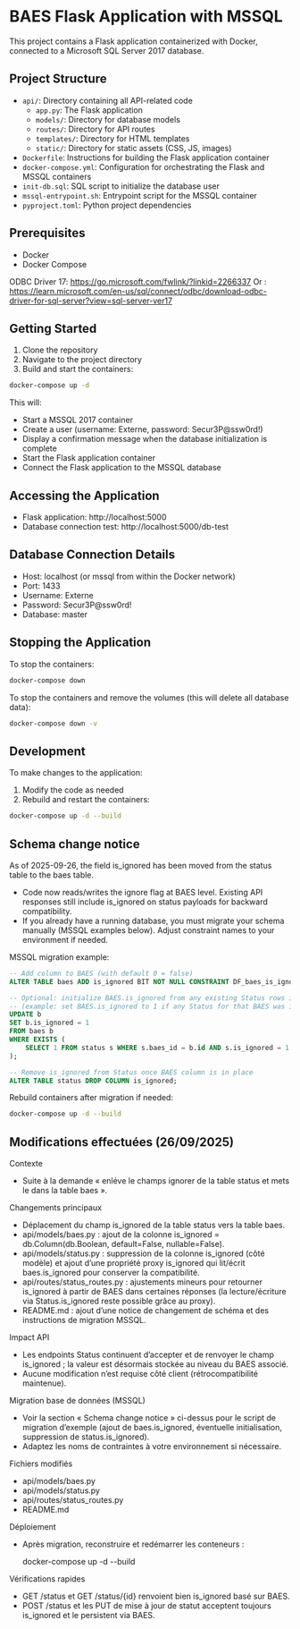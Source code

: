 # BAES Flask Application with MSSQL

This project contains a Flask application containerized with Docker, connected to a Microsoft SQL Server 2017 database.

## Project Structure

- `api/`: Directory containing all API-related code
  - `app.py`: The Flask application
  - `models/`: Directory for database models
  - `routes/`: Directory for API routes
  - `templates/`: Directory for HTML templates
  - `static/`: Directory for static assets (CSS, JS, images)
- `Dockerfile`: Instructions for building the Flask application container
- `docker-compose.yml`: Configuration for orchestrating the Flask and MSSQL containers
- `init-db.sql`: SQL script to initialize the database user
- `mssql-entrypoint.sh`: Entrypoint script for the MSSQL container
- `pyproject.toml`: Python project dependencies

## Prerequisites

- Docker
- Docker Compose

ODBC Driver 17: https://go.microsoft.com/fwlink/?linkid=2266337
Or : https://learn.microsoft.com/en-us/sql/connect/odbc/download-odbc-driver-for-sql-server?view=sql-server-ver17

## Getting Started

1. Clone the repository
2. Navigate to the project directory
3. Build and start the containers:

```bash
docker-compose up -d
```

This will:
- Start a MSSQL 2017 container
- Create a user (username: Externe, password: Secur3P@ssw0rd!)
- Display a confirmation message when the database initialization is complete
- Start the Flask application container
- Connect the Flask application to the MSSQL database

## Accessing the Application

- Flask application: http://localhost:5000
- Database connection test: http://localhost:5000/db-test

## Database Connection Details

- Host: localhost (or mssql from within the Docker network)
- Port: 1433
- Username: Externe
- Password: Secur3P@ssw0rd!
- Database: master

## Stopping the Application

To stop the containers:

```bash
docker-compose down
```

To stop the containers and remove the volumes (this will delete all database data):

```bash
docker-compose down -v
```

## Development

To make changes to the application:

1. Modify the code as needed
2. Rebuild and restart the containers:

```bash
docker-compose up -d --build
```


## Schema change notice

As of 2025-09-26, the field is_ignored has been moved from the status table to the baes table.

- Code now reads/writes the ignore flag at BAES level. Existing API responses still include is_ignored on status payloads for backward compatibility.
- If you already have a running database, you must migrate your schema manually (MSSQL examples below). Adjust constraint names to your environment if needed.

MSSQL migration example:

```sql
-- Add column to BAES (with default 0 = false)
ALTER TABLE baes ADD is_ignored BIT NOT NULL CONSTRAINT DF_baes_is_ignored DEFAULT (0);

-- Optional: initialize BAES.is_ignored from any existing Status rows if applicable
-- (example: set BAES.is_ignored to 1 if any Status for that BAES was ignored)
UPDATE b
SET b.is_ignored = 1
FROM baes b
WHERE EXISTS (
    SELECT 1 FROM status s WHERE s.baes_id = b.id AND s.is_ignored = 1
);

-- Remove is_ignored from Status once BAES column is in place
ALTER TABLE status DROP COLUMN is_ignored;
```

Rebuild containers after migration if needed:

```bash
docker-compose up -d --build
```


## Modifications effectuées (26/09/2025)

Contexte
- Suite à la demande « enléve le champs ignorer de la table status et mets le dans la table baes ».

Changements principaux
- Déplacement du champ is_ignored de la table status vers la table baes.
- api/models/baes.py : ajout de la colonne is_ignored = db.Column(db.Boolean, default=False, nullable=False).
- api/models/status.py : suppression de la colonne is_ignored (côté modèle) et ajout d’une propriété proxy is_ignored qui lit/écrit baes.is_ignored pour conserver la compatibilité.
- api/routes/status_routes.py : ajustements mineurs pour retourner is_ignored à partir de BAES dans certaines réponses (la lecture/écriture via Status.is_ignored reste possible grâce au proxy).
- README.md : ajout d’une notice de changement de schéma et des instructions de migration MSSQL.

Impact API
- Les endpoints Status continuent d’accepter et de renvoyer le champ is_ignored ; la valeur est désormais stockée au niveau du BAES associé.
- Aucune modification n’est requise côté client (rétrocompatibilité maintenue).

Migration base de données (MSSQL)
- Voir la section « Schema change notice » ci-dessus pour le script de migration d’exemple (ajout de baes.is_ignored, éventuelle initialisation, suppression de status.is_ignored).
- Adaptez les noms de contraintes à votre environnement si nécessaire.

Fichiers modifiés
- api/models/baes.py
- api/models/status.py
- api/routes/status_routes.py
- README.md

Déploiement
- Après migration, reconstruire et redémarrer les conteneurs :
  
  docker-compose up -d --build

Vérifications rapides
- GET /status et GET /status/{id} renvoient bien is_ignored basé sur BAES.
- POST /status et les PUT de mise à jour de statut acceptent toujours is_ignored et le persistent via BAES.

